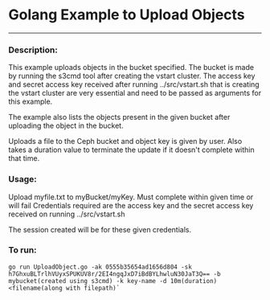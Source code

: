 
# Golang Example to Upload Objects

---



### Description:

This example uploads objects in the bucket specified. The bucket is made by running the s3cmd tool after creating the vstart cluster. The access key and secret access key received after running ../src/vstart.sh that is creating the vstart cluster are very essential and need to be passed as arguments for this example.

The example also lists the objects present in the given bucket after uploading the object in the bucket.

Uploads a file to the Ceph bucket and object key is given by user. Also takes a duration value to terminate the update if it doesn't complete within that time.


### Usage:
   
Upload myfile.txt to myBucket/myKey. Must complete within given time or will fail
 Credentials required are the access key and the secret access key received on running ../src/vstart.sh
 
The session created will be for these given credentials.


### To run:

```
go run UploadObject.go -ak 0555b35654ad1656d804 -sk   h7GhxuBLTrlhVUyxSPUKUV8r/2EI4ngqJxD7iBdBYLhwluN30JaT3Q== -b mybucket(created using s3cmd) -k key-name -d 10m(duration)<filename(along with filepath)`
